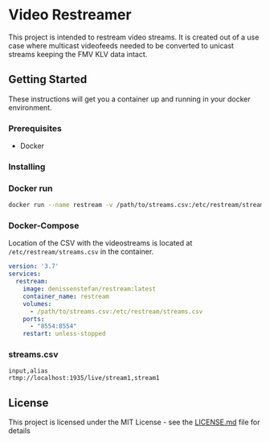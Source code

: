 # Video Restreamer

This project is intended to restream video streams. It is created out of a use case where multicast videofeeds needed to be converted to unicast streams keeping the FMV KLV data intact.

## Getting Started

These instructions will get you a container up and running in your docker environment.

### Prerequisites

- Docker

### Installing

### Docker run

```sh
docker run --name restream -v /path/to/streams.csv:/etc/restream/streams.csv -p 8554:8554 --restart unless-stopped denissenstefan/restream:latest
```

### Docker-Compose

Location of the CSV with the videostreams is located at `/etc/restream/streams.csv` in the container.

```yml
version: '3.7'
services:
  restream:
    image: denissenstefan/restream:latest
    container_name: restream
    volumes:
      - /path/to/streams.csv:/etc/restream/streams.csv
    ports:
      - "8554:8554"
    restart: unless-stopped
```

### streams.csv

```
input,alias
rtmp://localhost:1935/live/stream1,stream1
```

## License

This project is licensed under the MIT License - see the [LICENSE.md](http://website.com) file for details

